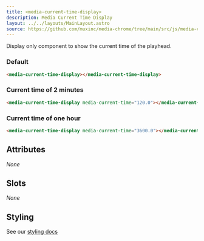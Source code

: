 ```yaml
---
title: <media-current-time-display>
description: Media Current Time Display
layout: ../../layouts/MainLayout.astro
source: https://github.com/muxinc/media-chrome/tree/main/src/js/media-current-time-display.js
---
```


Display only component to show the current time of the playhead.

<h3>Default</h3>

<media-current-time-display></media-current-time-display>

```html
<media-current-time-display></media-current-time-display>
```

<h3>Current time of 2 minutes</h3>

<media-current-time-display media-current-time="120.0"></media-current-time-display>

```html
<media-current-time-display media-current-time="120.0"></media-current-time-display>
```

<h3>Current time of one hour</h3>

<media-current-time-display media-current-time="3600.0"></media-current-time-display>

```html
<media-current-time-display media-current-time="3600.0"></media-current-time-display>
```

## Attributes

_None_

## Slots

_None_

## Styling

See our [styling docs](./styling#Text-Displays)
